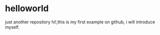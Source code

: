 # helloworld
just another repository
hi!,this is my first example on github, i will introduce myself.
